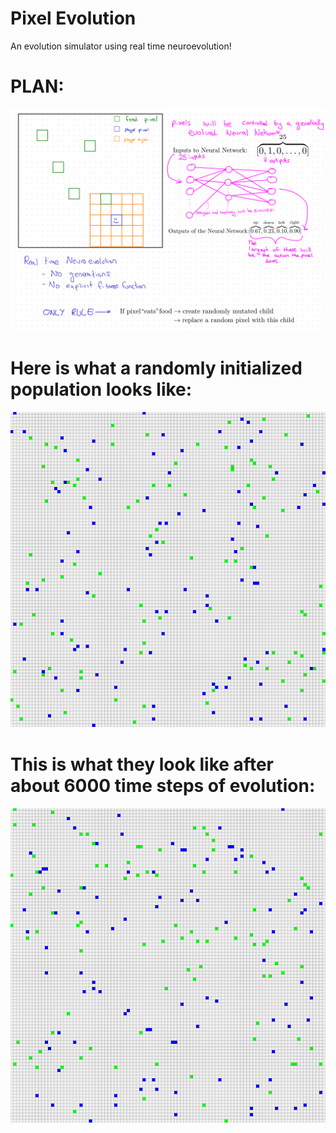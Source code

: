 # Pixel Evolution
 An evolution simulator using real time neuroevolution!

# PLAN:
![plan of action](plan.png)

# Here is what a randomly initialized population looks like:
![random creatures](/random1.gif)

# This is what they look like after about 6000 time steps of evolution:
![evolved creatures](/evolved1.gif)
